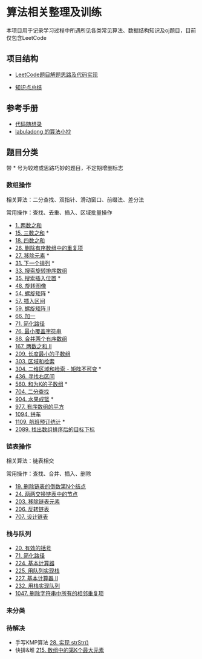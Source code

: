 # 算法相关整理及训练

本项目用于记录学习过程中所遇所见各类常见算法、数据结构知识及oj题目，目前仅包含LeetCode
## 项目结构
 - [LeetCode题目解题思路及代码实现](./leetcode)

 - [知识点总结](./summary)

## 参考手册
 - [代码随想录](https://programmercarl.com/)
 - [labuladong 的算法小抄](https://labuladong.gitee.io/algo/)
## 题目分类
带 * 号为较难或思路巧妙的题目，不定期增删标志
### 数组操作

相关算法：二分查找、双指针、滑动窗口、前缀法、差分法

常用操作：查找、去重、插入、区域批量操作

 - [1. 两数之和](./leetcode/0001-两数之和.md)
 - [15. 三数之和](./leetcode/0015-三数之和.md)  *
 - [18. 四数之和](./leetcode/0018-四数之和.md)
 - [26. 删除有序数组中的重复项](./leetcode/0026-删除有序数组中的重复项.md)
 - [27. 移除元素](./leetcode/0027-移除元素.md)  *
 - [31. 下一个排列](./leetcode/0031-下一个排列.md)  *
 - [33. 搜索旋转排序数组](./leetcode/0033-搜索旋转排序数组.md)
 - [35. 搜索插入位置](./leetcode/0035-搜索插入位置.md)  *
 - [48. 旋转图像](./leetcode/0048-旋转图像.md)
 - [54. 螺旋矩阵](./leetcode/0054-螺旋矩阵.md)  *
 - [57. 插入区间](./leetcode/0057-插入区间.md) 
 - [59. 螺旋矩阵 II](./leetcode/0059-螺旋矩阵&nbsp;II.md)
 - [66. 加一](./leetcode/0066-加一.md)
 - [71. 简化路径](./leetcode/0071-简化路径.md)
 - [76. 最小覆盖字符串](./leetcode/0076-最小覆盖字符串.md)
 - [88. 合并两个有序数组](./leetcode/0088-合并两个有序数组.md)
 - [167. 两数之和 II](./leetcode/0167-两数之和&nbsp;II.md)
 - [209. 长度最小的子数组](./leetcode/0209-长度最小的子数组.md)
 - [303. 区域和检索](./leetcode/0303-区域和检索.md)
 - [304. 二维区域和检索 - 矩阵不可变](./leetcode/0304-二维区域和检索.md) *
 - [436. 寻找右区间](./leetcode/0436-寻找右区间.md)
 - [560. 和为K的子数组](./leetcode/0560-和为K的子数组.md) *
 - [704. 二分查找](./leetcode/0704-二分查找.md)
 - [904. 水果成篮](./leetcode/0904-水果成篮.md) *
 - [977. 有序数组的平方](./leetcode/0977-有序数组的平方.md)
 - [1094. 拼车](./leetcode/1094-拼车.md)
 - [1109. 航班预订统计](./leetcode/1109-航班预订统计.md)  *
 - [2089. 找出数组排序后的目标下标](./leetcode/2089-找出数组排序后的目标下标.md)

### 链表操作

相关算法：链表相交

常用操作：查找、合并、插入、删除

 - [19. 删除链表的倒数第N个结点](./leetcode/0019-删除链表的倒数第N个结点.md)
 - [24. 两两交换链表中的节点](./leetcode/0024-两两交换链表中的节点.md)
 - [203. 移除链表元素](./leetcode/0203-移除链表元素.md)
 - [206. 反转链表](./leetcode/0206-反转链表.md)
 - [707. 设计链表](./leetcode/0707-设计链表.md)

### 栈与队列
 - [20. 有效的括号](./leetcode/0020-有效的括号.md)
 - [71. 简化路径](./leetcode/0071-简化路径.md)
 - [224. 基本计算器](./leetcode/0224-基本计算器.md)
 - [225. 用队列实现栈](./leetcode/0225-用队列实现栈.md)
 - [227. 基本计算器 Ⅱ](./leetcode/0227-基本计算器%20Ⅱ.md)
 - [232. 用栈实现队列](./leetcode/0232-用栈实现队列.md)
 - [1047. 删除字符串中所有的相邻重复项](./leetcode/1047-删除字符串中所有的相邻重复项.md)
 
### 未分类

### 待解决
 - 手写KMP算法 [28. 实现 strStr()](https://leetcode-cn.com/problems/implement-strstr/)
 - 快排&堆 [215. 数组中的第K个最大元素](https://leetcode-cn.com/problems/kth-largest-element-in-an-array/)
